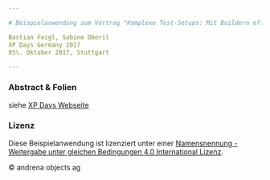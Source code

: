 ```yaml
---

# Beispielanwendung zum Vortrag "Komplexe Test-Setups: Mit Buildern effizient Test-Daten erstellen"

Bastian Feigl, Sabine Oboril  
XP Days Germany 2017  
05\. Oktober 2017, Stuttgart

---
```


### Abstract & Folien 
siehe [XP Days Webseite](http://www.xpdays.de/2017/sessions/118-komplexe-test-setups-mit-buildern-effizient-test-daten-erstellen.html)

### Lizenz

Diese Beispielanwendung ist lizenziert unter einer [Namensnennung - Weitergabe unter gleichen Bedingungen 4.0 International Lizenz](https://creativecommons.org/licenses/by-sa/4.0/).

&copy; andrena objects ag
